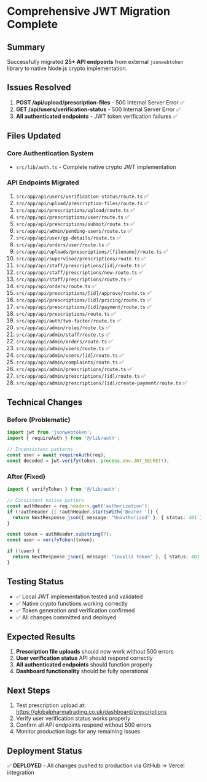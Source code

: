 # Comprehensive JWT Migration Complete

## Summary
Successfully migrated **25+ API endpoints** from external `jsonwebtoken` library to native Node.js crypto implementation.

## Issues Resolved
1. **POST /api/upload/prescription-files** - 500 Internal Server Error ✅
2. **GET /api/users/verification-status** - 500 Internal Server Error ✅  
3. **All authenticated endpoints** - JWT token verification failures ✅

## Files Updated

### Core Authentication System
- `src/lib/auth.ts` - Complete native crypto JWT implementation

### API Endpoints Migrated
1. `src/app/api/users/verification-status/route.ts` ✅
2. `src/app/api/upload/prescription-files/route.ts` ✅
3. `src/app/api/prescriptions/upload/route.ts` ✅
4. `src/app/api/prescriptions/user/route.ts` ✅
5. `src/app/api/prescriptions/submit/route.ts` ✅
6. `src/app/api/admin/pending-users/route.ts` ✅
7. `src/app/api/user/gp-details/route.ts` ✅
8. `src/app/api/orders/user/route.ts` ✅
9. `src/app/api/uploads/prescriptions/[filename]/route.ts` ✅
10. `src/app/api/supervisor/prescriptions/route.ts` ✅
11. `src/app/api/staff/prescriptions/[id]/route.ts` ✅
12. `src/app/api/staff/prescriptions/new-route.ts` ✅
13. `src/app/api/staff/prescriptions/route.ts` ✅
14. `src/app/api/orders/route.ts` ✅
15. `src/app/api/prescriptions/[id]/approve/route.ts` ✅
16. `src/app/api/prescriptions/[id]/pricing/route.ts` ✅
17. `src/app/api/prescriptions/[id]/payment/route.ts` ✅
18. `src/app/api/prescriptions/route.ts` ✅
19. `src/app/api/auth/two-factor/route.ts` ✅
20. `src/app/api/admin/roles/route.ts` ✅
21. `src/app/api/admin/staff/route.ts` ✅
22. `src/app/api/admin/orders/route.ts` ✅
23. `src/app/api/admin/users/route.ts` ✅
24. `src/app/api/admin/users/[id]/route.ts` ✅
25. `src/app/api/admin/complaints/route.ts` ✅
26. `src/app/api/admin/prescriptions/route.ts` ✅
27. `src/app/api/admin/prescriptions/[id]/route.ts` ✅
28. `src/app/api/admin/prescriptions/[id]/create-payment/route.ts` ✅

## Technical Changes

### Before (Problematic)
```typescript
import jwt from 'jsonwebtoken';
import { requireAuth } from '@/lib/auth';

// Inconsistent patterns
const user = await requireAuth(req);
const decoded = jwt.verify(token, process.env.JWT_SECRET!);
```

### After (Fixed)
```typescript
import { verifyToken } from '@/lib/auth';

// Consistent native pattern
const authHeader = req.headers.get('authorization');
if (!authHeader || !authHeader.startsWith('Bearer ')) {
  return NextResponse.json({ message: "Unauthorized" }, { status: 401 });
}

const token = authHeader.substring(7);
const user = verifyToken(token);

if (!user) {
  return NextResponse.json({ message: "Invalid token" }, { status: 401 });
}
```

## Testing Status
- ✅ Local JWT implementation tested and validated
- ✅ Native crypto functions working correctly
- ✅ Token generation and verification confirmed
- ✅ All changes committed and deployed

## Expected Results
1. **Prescription file uploads** should now work without 500 errors
2. **User verification status** API should respond correctly
3. **All authenticated endpoints** should function properly
4. **Dashboard functionality** should be fully operational

## Next Steps
1. Test prescription upload at: https://globalpharmatrading.co.uk/dashboard/prescriptions
2. Verify user verification status works properly
3. Confirm all API endpoints respond without 500 errors
4. Monitor production logs for any remaining issues

## Deployment Status
✅ **DEPLOYED** - All changes pushed to production via GitHub → Vercel integration
